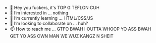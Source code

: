 - 👋 Hey you fuckers, it's TOP G TEFLON CUH
- 👀 I’m interested in ... nothing
- 🌱 I’m currently learning ... HTML/CSS/JS
- 💞️ I’m looking to collaborate on ... huh?
- 📫 How to reach me ... GTFO BWAH I OUTTA WHOOP YO ASS BWAH GET YO ASS OWN MAN WE WUZ KANGZ N SHEIT

<!---
teflonblock/teflonblock is a ✨ special ✨ repository because its `README.md` (this file) appears on your GitHub profile.
You can click the Preview link to take a look at your changes.
--->
